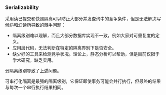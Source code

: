 ### Serializability
采用读已提交和快照隔离可以防止大部分并发查询中的竞争条件，但是无法解决写倾斜和幻读所导致的棘手问题：
* 隔离级别难以理解，而且大部分数据库实现不一致，例如大家对可重复度的定义。
* 应用层代码，无法判断在特定的隔离界别下是否安全。
* 缺少好的工具来检测竞争状况。理论上，静态分析可以帮助，但是目前仅限于学术研究，缺乏实用。

弱隔离级别导致了上述问题。

可串行化隔离是最强的隔离级别，它保证即使事务可能会并行执行，但最终的结果与每次一个串行执行结果相同。